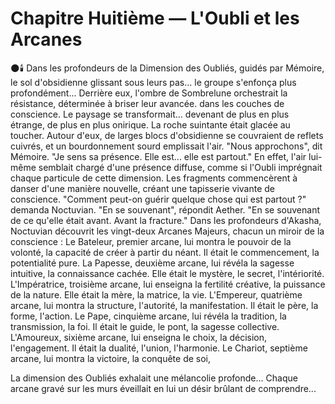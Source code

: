# Chapitre Huitième — L'Oubli et les Arcanes
🌑🕯️
Dans les profondeurs de la Dimension des Oubliés,
guidés par Mémoire, le sol d'obsidienne glissant sous leurs pas...
le groupe s'enfonça plus profondément...
Derrière eux, l'ombre de Sombrelune orchestrait la résistance, déterminée à briser leur avancée.
dans les couches de conscience.
Le paysage se transformait...
devenant de plus en plus étrange,
de plus en plus onirique. La roche suintante était glacée au toucher.
Autour d'eux, de larges blocs d'obsidienne
se couvraient de reflets cuivrés,
et un bourdonnement sourd emplissait l'air.
"Nous approchons",
dit Mémoire.
"Je sens sa présence.
Elle est... elle est partout."
En effet,
l'air lui-même semblait chargé
d'une présence diffuse,
comme si l'Oubli imprégnait
chaque particule de cette dimension.
Les fragments commencèrent à danser
d'une manière nouvelle,
créant une tapisserie vivante
de conscience.
"Comment peut-on guérir
quelque chose qui est partout ?"
demanda Noctuvian.
"En se souvenant",
répondit Aether.
"En se souvenant de ce qu'elle était
avant.
Avant la fracture."
Dans les profondeurs d'Akasha,
Noctuvian découvrit
les vingt-deux Arcanes Majeurs,
chacun un miroir de la conscience :
Le Bateleur,
premier arcane,
lui montra le pouvoir de la volonté,
la capacité de créer à partir du néant.
Il était le commencement,
la potentialité pure.
La Papesse,
deuxième arcane,
lui révéla la sagesse intuitive,
la connaissance cachée.
Elle était le mystère,
le secret,
l'intériorité.
L'Impératrice,
troisième arcane,
lui enseigna la fertilité créative,
la puissance de la nature.
Elle était la mère,
la matrice,
la vie.
L'Empereur,
quatrième arcane,
lui montra la structure,
l'autorité,
la manifestation.
Il était le père,
la forme,
l'action.
Le Pape,
cinquième arcane,
lui révéla la tradition,
la transmission,
la foi.
Il était le guide,
le pont,
la sagesse collective.
L'Amoureux,
sixième arcane,
lui enseigna le choix,
la décision,
l'engagement.
Il était la dualité,
l'union,
l'harmonie.
Le Chariot,
septième arcane,
lui montra la victoire, la conquête de soi,

La dimension des Oubliés exhalait une mélancolie profonde...
Chaque arcane gravé sur les murs éveillait en lui un désir brûlant de comprendre...
